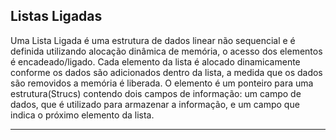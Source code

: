 ## Listas Ligadas

Uma Lista Ligada é uma estrutura de dados linear não sequencial e é definida utilizando alocação dinâmica de memória, o acesso dos elementos é encadeado/ligado. Cada elemento da lista é alocado dinamicamente conforme os dados são adicionados dentro da lista, a medida que os dados são removidos a memória é liberada. O elemento é um ponteiro para uma estrutura(Strucs) contendo dois campos de informação: um campo de dados, que é utilizado para armazenar a informação, e um campo que indica o próximo elemento da lista. 

---

